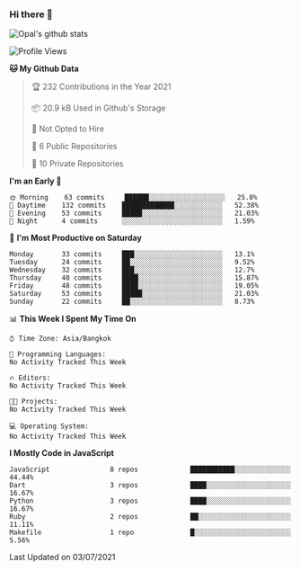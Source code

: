 ### Hi there 👋

![Opal's github stats](https://github-readme-stats.vercel.app/api?username=coolkidneversleep&count_private=true&show_icons=true&theme=radical)


<!--START_SECTION:waka-->
![Profile Views](http://img.shields.io/badge/Profile%20Views-3-blue)

**🐱 My Github Data** 

> 🏆 232 Contributions in the Year 2021
 > 
> 📦 20.9 kB Used in Github's Storage 
 > 
> 🚫 Not Opted to Hire
 > 
> 📜 6 Public Repositories 
 > 
> 🔑 10 Private Repositories  
 > 
**I'm an Early 🐤** 

```text
🌞 Morning    63 commits     ██████░░░░░░░░░░░░░░░░░░░   25.0% 
🌆 Daytime    132 commits    █████████████░░░░░░░░░░░░   52.38% 
🌃 Evening    53 commits     █████░░░░░░░░░░░░░░░░░░░░   21.03% 
🌙 Night      4 commits      ░░░░░░░░░░░░░░░░░░░░░░░░░   1.59%

```
📅 **I'm Most Productive on Saturday** 

```text
Monday       33 commits     ███░░░░░░░░░░░░░░░░░░░░░░   13.1% 
Tuesday      24 commits     ██░░░░░░░░░░░░░░░░░░░░░░░   9.52% 
Wednesday    32 commits     ███░░░░░░░░░░░░░░░░░░░░░░   12.7% 
Thursday     40 commits     ████░░░░░░░░░░░░░░░░░░░░░   15.87% 
Friday       48 commits     ████░░░░░░░░░░░░░░░░░░░░░   19.05% 
Saturday     53 commits     █████░░░░░░░░░░░░░░░░░░░░   21.03% 
Sunday       22 commits     ██░░░░░░░░░░░░░░░░░░░░░░░   8.73%

```


📊 **This Week I Spent My Time On** 

```text
⌚︎ Time Zone: Asia/Bangkok

💬 Programming Languages: 
No Activity Tracked This Week

🔥 Editors: 
No Activity Tracked This Week

🐱‍💻 Projects: 
No Activity Tracked This Week

💻 Operating System: 
No Activity Tracked This Week

```

**I Mostly Code in JavaScript** 

```text
JavaScript               8 repos             ███████████░░░░░░░░░░░░░░   44.44% 
Dart                     3 repos             ████░░░░░░░░░░░░░░░░░░░░░   16.67% 
Python                   3 repos             ████░░░░░░░░░░░░░░░░░░░░░   16.67% 
Ruby                     2 repos             ██░░░░░░░░░░░░░░░░░░░░░░░   11.11% 
Makefile                 1 repo              █░░░░░░░░░░░░░░░░░░░░░░░░   5.56%

```



 Last Updated on 03/07/2021
<!--END_SECTION:waka-->
